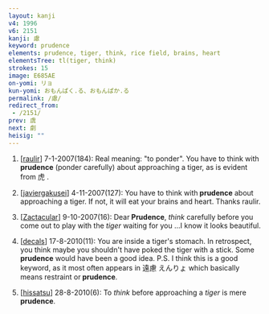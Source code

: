 ```yaml
---
layout: kanji
v4: 1996
v6: 2151
kanji: 慮
keyword: prudence
elements: prudence, tiger, think, rice field, brains, heart
elementsTree: tl(tiger, think)
strokes: 15
image: E685AE
on-yomi: リョ
kun-yomi: おもんぱく.る、おもんぱか.る
permalink: /慮/
redirect_from:
 - /2151/
prev: 虞
next: 劇
heisig: ""
---
```


1) [<a href="http://kanji.koohii.com/profile/raulir">raulir</a>] 7-1-2007(184): Real meaning: &quot;to ponder&quot;. You have to think with<strong> prudence</strong> (ponder carefully) about approaching a tiger, as is evident from 虎 .

2) [<a href="http://kanji.koohii.com/profile/javiergakusei">javiergakusei</a>] 4-11-2007(127): You have to think with<strong> prudence</strong> about approaching a tiger. If not, it will eat your brains and heart. Thanks raulir.

3) [<a href="http://kanji.koohii.com/profile/Zactacular">Zactacular</a>] 9-10-2007(16): Dear<strong> Prudence</strong>, <em>think</em> carefully before you come out to play with the <em>tiger</em> waiting for you ...I know it looks beautiful.

4) [<a href="http://kanji.koohii.com/profile/decals">decals</a>] 17-8-2010(11): You are inside a tiger&#039;s stomach. In retrospect, you think maybe you shouldn&#039;t have poked the tiger with a stick. Some<strong> prudence</strong> would have been a good idea. P.S. I think this is a good keyword, as it most often appears in 遠慮 えんりょ which basically means restraint or<strong> prudence</strong>.

5) [<a href="http://kanji.koohii.com/profile/hissatsu">hissatsu</a>] 28-8-2010(6): To <em>think</em> before approaching a <em>tiger</em> is mere<strong> prudence</strong>.

